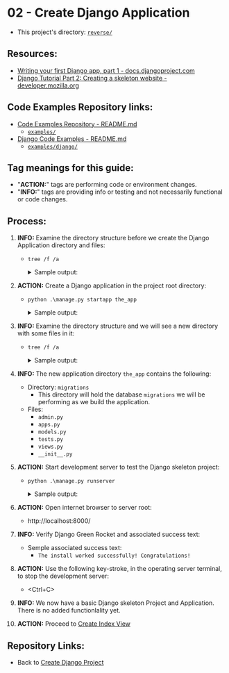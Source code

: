 # 02 - Create Django Application
* This project's directory: [`reverse/`](./../)

## Resources:
* [Writing your first Django app, part 1 - docs.djangoproject.com](https://docs.djangoproject.com/en/4.0/intro/tutorial01/#writing-your-first-django-app-part-1)
* [Django Tutorial Part 2: Creating a skeleton website - developer.mozilla.org](https://developer.mozilla.org/en-US/docs/Learn/Server-side/Django/skeleton_website)


## Code Examples Repository links:
* [Code Examples Repository - README.md](../../../README.md)
    * [`examples/`](../../../)
* [Django Code Examples - README.md](../../README.md)
    * [`examples/django/`](../../)


## Tag meanings for this guide:
* "**ACTION:**" tags are performing code or environment changes.
* "**INFO:**" tags are providing info or testing and not necessarily functional or code changes.


## Process:
1. **INFO:** Examine the directory structure before we create the Django Application directory and files:
    * `tree /f /a`
        <details>
        <summary>Sample output:</summary>

            PS C:\Users\Bruce\Programming\examples\django\reverse> tree /f /a
            Folder PATH listing for volume OS
            Volume serial number is CC00-DD12
            C:.
            |   db.sqlite3
            |   manage.py
            |   Pipfile
            |   Pipfile.lock
            |   README.md
            |
            +---notes
            |       00_commands_and_links.md
            |       00_create_pipenv.md
            |       01_create_django_project.md
            |       02_create_django_application.md
            |
            \---the_project
                    asgi.py
                    settings.py
                    urls.py
                    wsgi.py
                    __init__.py
            
            PS C:\Users\Bruce\Programming\examples\django\reverse>
        </details>

1. **ACTION:** Create a Django application in the project root directory:
    * `python .\manage.py startapp the_app`

        <details>
        <summary>Sample output:</summary>

            PS C:\Users\Bruce\Programming\examples\django\reverse> python .\manage.py startapp the_app
            PS C:\Users\Bruce\Programming\examples\django\reverse>
        </details>

1. **INFO:** Examine the directory structure and we will see a new directory with some files in it:
    * `tree /f /a`
        <details>
        <summary>Sample output:</summary>

            PS C:\Users\Bruce\Programming\examples\django\reverse> tree /f /a
            Folder PATH listing for volume OS
            Volume serial number is CC00-DD12
            C:.
            |   db.sqlite3
            |   manage.py
            |   Pipfile
            |   Pipfile.lock
            |   README.md
            |
            +---notes
            |       00_commands_and_links.md
            |       00_create_pipenv.md
            |       01_create_django_project.md
            |       02_create_django_application.md
            |
            +---the_app
            |   |   admin.py
            |   |   apps.py
            |   |   models.py
            |   |   tests.py
            |   |   views.py
            |   |   __init__.py
            |   |
            |   \---migrations
            |           __init__.py
            |
            \---the_project
                    asgi.py
                    settings.py
                    urls.py
                    wsgi.py
                    __init__.py

            PS C:\Users\Bruce\Programming\examples\django\reverse>
        </details>

1. **INFO:** The new application directory `the_app` contains the following:
    * Directory: `migrations`
        * This directory will hold the database `migrations` we will be performing as we build the application.
    * Files:
        * `admin.py`
        * `apps.py`
        * `models.py`
        * `tests.py`
        * `views.py`
        * `__init__.py`

1. **ACTION:** Start development server to test the Django skeleton project:
    * `python .\manage.py runserver`
        <details>
        <summary>Sample output:</summary>

            PS C:\Users\Bruce\Programming\examples\django\reverse> python .\manage.py runserver
            Watching for file changes with StatReloader
            Performing system checks...

            System check identified no issues (0 silenced).

            You have 18 unapplied migration(s). Your project may not work properly until you apply the migrations for app(s): admin, auth, contenttypes, sessions.
            Run 'python manage.py migrate' to apply them.
            September 15, 2022 - 16:18:56
            Django version 4.0, using settings 'the_project.settings'
            Starting development server at http://127.0.0.1:8000/
            Quit the server with CTRL-BREAK.
        </details>

1. **ACTION:** Open internet browser to server root:
    * http://localhost:8000/

1. **INFO:** Verify Django Green Rocket and associated success text:
    * Semple associated success text:
        * `The install worked successfully! Congratulations!`

1. **ACTION:** Use the following key-stroke, in the operating server terminal, to stop the development server:
    * \<Ctrl+C\>

1. **INFO:** We now have a basic Django skeleton Project and Application. There is no added functionlality yet.

1. **ACTION:** Proceed to [Create Index View](./03_create_index_view.md)

## Repository Links:
* Back to [Create Django Project](./01_create_django_project.md)